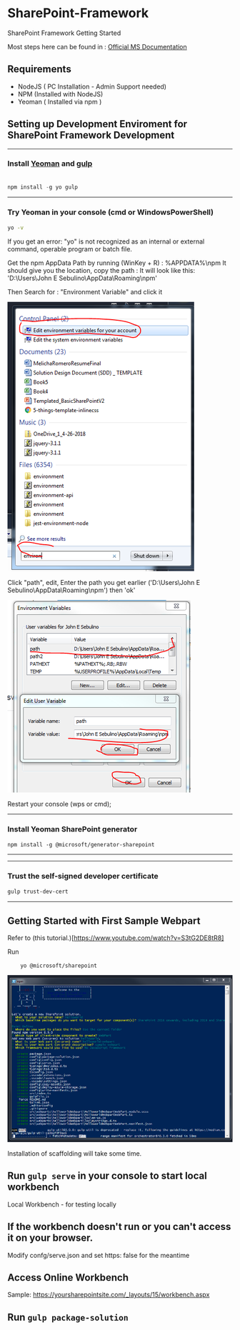 # SharePoint-Framework

SharePoint Framework Getting Started

Most steps here can be found in : [Official MS Documentation](https://docs.microsoft.com/en-us/sharepoint/dev/spfx/set-up-your-development-environment)

## Requirements

- NodeJS ( PC Installation - Admin Support needed)
- NPM (Installed with NodeJS)
- Yeoman ( Installed via npm )

## Setting up Development Enviroment for SharePoint Framework Development

---

### Install [Yeoman](https://yeoman.io) and [gulp](https://gulpjs.com/)

```js

npm install -g yo gulp

```

---

### Try Yeoman in your console (cmd or WindowsPowerShell)

```cmd
yo -v
```

If you get an error: "yo" is not recognized as an internal or external command, operable program or batch file.

Get the npm AppData Path by running (WinKey + R) : %APPDATA%\npm
It should give you the location, copy the path : It will look like this: 'D:\Users\John E Sebulino\AppData\Roaming\npm'

Then Search for : "Environment Variable" and click it

![env](images/env.PNG)

Click "path", edit, Enter the path you get earlier ('D:\Users\John E Sebulino\AppData\Roaming\npm') then 'ok'

![env](images/env2.PNG)

Restart your console (wps or cmd);

---

### Install Yeoman SharePoint generator

```
npm install -g @microsoft/generator-sharepoint
```

---

---

### Trust the self-signed developer certificate

```sh
gulp trust-dev-cert
```

---

## Getting Started with First Sample Webpart

Refer to (this tutorial.)[https://www.youtube.com/watch?v=S3tG2DE8tR8]

Run

```
    yo @microsoft/sharepoint
```

![Sample Yo](images/yo.PNG)

Installation of scaffolding will take some time.

## Run `gulp serve` in your console to start local workbench

Local Workbench - for testing locally

## If the workbench doesn't run or you can't access it on your browser.

Modify confg/serve.json and set https: false for the meantime

## Access Online Workbench

Sample: https://yoursharepointsite.com/_layouts/15/workbench.aspx

## Run `gulp package-solution`
